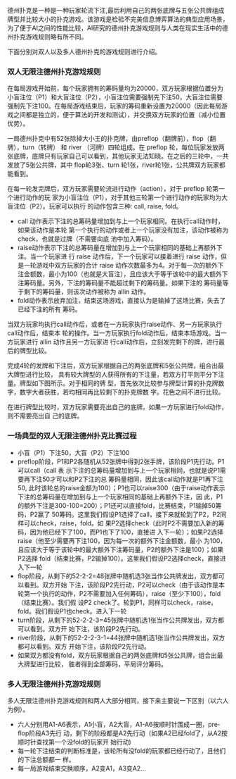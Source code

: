 德州扑克是一种是一种玩家轮流下注,最后利用自己的两张底牌与五张公共牌组成牌型并比较大小的扑克游戏。该游戏是检验不完美信息博弈算法的典型应用场景，为了便于AI之间的性能比较，AI研究的德州扑克游戏规则与人类在现实生活中的德州扑克游戏规则略有所不同。

下面分别对双人以及多人德州扑克的游戏规则进行介绍。 

### 双人无限注德州扑克游戏规则

在每局游戏开始前，每个玩家拥有的筹码量均为20000，双方玩家根据位置分为小盲注位（P1）和大盲注位（P2），小盲注位需要强制先下注50，大盲注位需要强制先下注100。在每局游戏结束后，玩家的筹码重新设置为20000（因此每局游戏之间都是独立的，便于算法的开发和测试），并交换双方玩家的位置（减小位置优势）。

一局德州扑克中有52张除掉大小王的扑克牌，由pre­flop（翻牌前），flop（翻牌），turn（转牌） 
和 river （河牌）四轮组成。在 pre­flop 轮，每位玩家发放两张底牌，底牌只有玩家自己可以看到，其他玩家无法知晓。在之后的三轮中，一共发放了5张公共牌，其中 flop轮3张、turn 轮1张，river轮1张，公共牌双方玩家都能看到。

在每一轮发完牌后，双方玩家需要轮流进行动作（action），对于 pre­flop 轮第一个进行动作的玩 家为小盲注位（P1），对于其他三轮第一个进行动作的玩家均为大盲注位（P2）。玩家可以执行 的动作包含三种: call, raise, fold。

* call 动作表示下注的总筹码量增加到与上一个玩家相同。在执行call动作时，如果该动作是本轮 第一个执行的动作或者上一个玩家没有加注，该动作被称为check，也就是过牌（不需要向底 池中加入筹码）。
*  raise动作表示下注的总筹码量在增加到与上一个玩家相同的基础上再额外下注。当一个玩家进 行 raise 动作后，下一个玩家可以接着进行 raise 动作，但是一轮游戏中双方玩家的合计 raise 动作次数最多为4。对于每一次的额外下注金额数，最小为100（也就是大盲注），且应该大于等于该轮中的最大额外下注筹码量。另外，下注的筹码量不能超过剩下的筹码量。如果下注的 筹码量等于剩下的筹码量，则该次动作被称为 allin 动作。 
*  fold动作表示放弃加注，结束这场游戏，直接认为是输掉了这场比赛，失去了已经下注的所有 筹码。

当双方玩家均执行call动作后，或者在一方玩家执行raise动作、另一方玩家执行call动作后，结束本 轮的操作。当一方玩家执行fold动作后，结束本场游戏。当一方玩家进行 allin 动作且另一方玩家进 行call动作后，立刻发完剩下的牌，进行最后的牌型比较。

完成4轮的发牌和下注后，双方玩家根据自己的两张底牌和5张公共牌，组合出最大牌型进行比较， 具有较大牌型的人获得所有的下注量，若双方打平则平分下注量。牌型如下图所示。对于相同的牌 型，首先依次比较参与牌型计算的扑克牌数字，数字大者获胜，若均相同再比较剩下的扑克牌数 字。花色之间不进行比较。

在进行牌型比较时，双方玩家需要亮出自己的底牌。如果一方玩家进行fold动作，则不需要亮出自 己的底牌。

### 一场典型的双人无限注德州扑克比赛过程

* 小盲（P1）下注50，大盲（P2）下注100
* pre­flop阶段，P1和P2各随机从52张牌中得到2张手牌，该阶段P1先行动。P1可以call（call 表 示下注的总筹码量增加到与上一个玩家相同，也就是说P1需要再下注50才可以和P2下注的总 筹码量相同，因此该call动作就是P1再下注50, 此时该轮总的raise金额为100）；P1也可以raise300（由于raise动作表示下注的总筹码量在增加到与上一个玩家相同的基础上再额外下注，因 此，P1的额外下注是300-­100=200）；P1还可以直接fold，比赛结束，P1输掉50筹码，P2赢了 50筹码。这里我们假设P1选择了call，接下来就轮到了P2，P2同样可以check，raise，fold。如 果P2选择check（此时P2不需要加入新的筹码，因为他已经下了100，而P1也下了100，直接进 入下一轮）；如果P2选择raise（他至少需要再下注100，因为每一次的额外下注金额数，最小 为100，且应该大于等于该轮中的最大额外下注筹码量，P2的额外下注是100）；如果P2选择 fold（结束比赛，P2输掉100）。这里我们假设P2选择check，直接进入下一轮
* flop阶段，从剩下的52­-2­-2=48张牌中随机选3张当作公共牌发出，双方都可以看到。双方开始 下注，该阶段P2先行动，P2可以check（由于该动作是本轮第一个执行的动作，P2不需要加入任何筹码），raise（至少下100），fold（结束比赛）。我们假 设P2 check了。轮到P1，同样可以check，raise，fold。我们假设P1也check。进入下一轮
* turn阶段，从剩下的52­-2-­2-3=45张牌中随机选1张当作公共牌发出，双方都可以看到。双方开 始下注，该阶段P2先行动。
* river阶段，从剩下的52-­2-­2-­3­-1=44张牌中随机选1张当作公共牌发出，双方都可以看到。双方 开始下注，该阶段P2先行动。
* 如果双方都没有fold，双方玩家根据自己的两张底牌和5张公共牌，组合出最大牌型进行比较， 胜者得到全部筹码，平局评分筹码。

### 多人无限注德州扑克游戏规则

多人无限注德州扑克游戏规则和两人大部分相同，接下来主要说一下区别（以六人为例）。

* 六人分别用A1­-A6表示，A1小盲，A2大盲，A1­-A6按顺时针围成一圈，pre­flop阶段A3先行 动，剩下的阶段都是A2先行动（如果A2已经fold了，从A2按顺时针查找第一个没fold的玩家开 始行动)
*  每一轮下注结束的判断标准是，该轮所有没fold的玩家都已经行动了，且他们的下注总额都一 样。
*  每一局游戏结束交换顺序，A2变A1，A3变A2…


